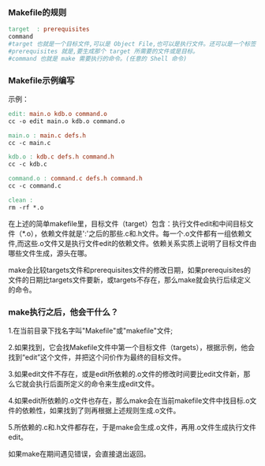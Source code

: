

### Makefile的规则

```makefile
target  : prerequisites 
command
#target 也就是一个目标文件,可以是 Object File,也可以是执行文件。还可以是一个标签(Label),对于标签这种特性,在后续的“伪目标”章节中会有叙述。
#prerequisites 就是,要生成那个 target 所需要的文件或是目标。
#command 也就是 make 需要执行的命令。(任意的 Shell 命令)

```

### Makefile示例编写

示例：

```makefile
edit: main.o kdb.o command.o
cc -o edit main.o kdb.o command.o

main.o : main.c defs.h
cc -c main.c

kdb.o : kdb.c defs.h command.h
cc -c kdb.c

command.o : command.c defs.h command.h
cc -c command.c

clean :
rm -rf *.o 
```

在上述的简单makefile里，目标文件（target）包含：执行文件edit和中间目标文件（*.o），依赖文件就是':'之后的那些.c和.h文件。每一个.o文件都有一组依赖文件,而这些.o文件又是执行文件edit的依赖文件。依赖关系实质上说明了目标文件由哪些文件生成，源头在哪。

make会比较targets文件和prerequisites文件的修改日期，如果prerequisites的文件的日期比targets文件要新，或targets不存在，那么make就会执行后续定义的命令。

### make执行之后，他会干什么？

1.在当前目录下找名字叫"Makefile"或"makefile"文件;

2.如果找到，它会找Makefile文件中第一个目标文件（targets），根据示例，他会找到“edit”这个文件，并把这个问价作为最终的目标文件。

3.如果edit文件不存在，或是edit所依赖的.o文件的修改时间要比edit文件新，那么它就会执行后面所定义的命令来生成edit文件。

4.如果edit所依赖的.o文件也存在，那么make会在当前makefile文件中找目标.o文件的依赖性，如果找到了则再根据上述规则生成.o文件。

5.所依赖的.c和.h文件都存在，于是make会生成.o文件，再用.o文件生成执行文件edit。

如果make在期间遇见错误，会直接退出返回。







